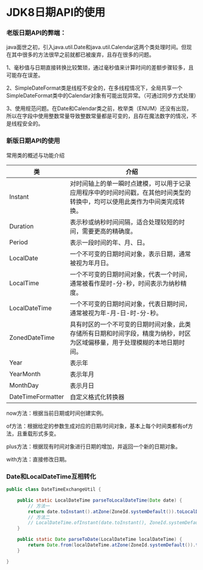 # JDK8日期API的使用

### 老版日期API的弊端：

java面世之初，引入java.util.Date和java.util.Calendar这两个类处理时间。但现在其中很多的方法很早之前就都已被废弃，且存在很多的问题。

1、毫秒值与日期直接转换比较繁琐，通过毫秒值来计算时间的差额步骤较多，且可能存在误差。

2、SimpleDateFormat类是线程不安全的，在多线程情况下，全局共享一个SimpleDateFormat类中的Calendar对象有可能出现异常。（可通过同步方式处理）

3、使用规范问题。在Date和Calendar类之前，枚举类（ENUM）还没有出现，所以在字段中使用整数常量导致整数常量都是可变的，且存在魔法数字的情况，不是线程安全的。

### 新版日期API的使用

常用类的概述与功能介绍

| 类                | 介绍                                                         |
| ----------------- | ------------------------------------------------------------ |
| Instant           | 对时间轴上的单一瞬时点建模，可以用于记录应用程序中的时间时间戳，在其他时间类型的转换中，均可以使用此类作为中间类完成转换。 |
| Duration          | 表示秒或纳秒时间间隔，适合处理较短的时间，需要更高的精确度。 |
| Period            | 表示一段时间的年、月、日。                                   |
| LocalDate         | 一个不可变的日期时间对象，表示日期，通常被视为年月日。       |
| LocalTime         | 一个不可变的日期时间对象，代表一个时间，通常被看作是时-分-秒，时间表示为纳秒精度。 |
| LocalDateTime     | 一个不可变的日期时间对象，代表日期时间，通常被视为年-月-日-时-分-秒。 |
| ZonedDateTime     | 具有时区的一个不可变的日期时间对象，此类存储所有日期和时间字段，精度为纳秒，时区为区域偏移量，用于处理模糊的本地日期时间。 |
| Year              | 表示年                                                       |
| YearMonth         | 表示年月                                                     |
| MonthDay          | 表示月日                                                     |
| DateTimeFormatter | 自定义格式化转换器                                           |

now方法：根据当前日期或时间创建实例。

of方法：根据给定的参数生成对应的日期/时间对象，基本上每个时间类都有of方法，且重载形式多变。

plus方法：根据现有时间对象进行日期的增加，并返回一个新的日期对象。

with方法：直接修改日期。

### Date和LocalDateTime互相转化

```java
public class DateTimeExchangeUtil {

    public static LocalDateTime parseToLocalDateTime(Date date) {
        // 方法一
        return date.toInstant().atZone(ZoneId.systemDefault()).toLocalDateTime();
        // 方法二
        // LocalDateTime.ofInstant(date.toInstant(), ZoneId.systemDefault());
    }

    public static Date parseToDate(LocalDateTime localDateTime) {
        return Date.from(localDateTime.atZone(ZoneId.systemDefault()).toInstant());
    }

}
```

